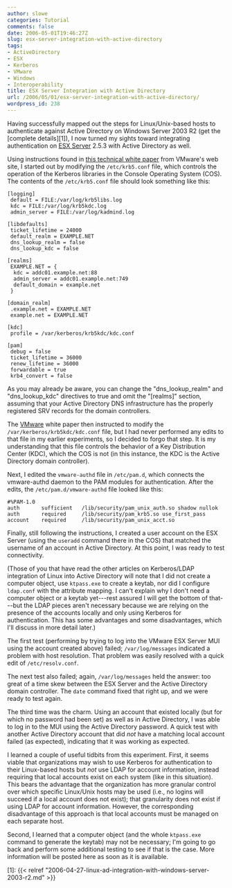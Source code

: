 ```yaml
---
author: slowe
categories: Tutorial
comments: false
date: 2006-05-01T19:46:27Z
slug: esx-server-integration-with-active-directory
tags:
- ActiveDirectory
- ESX
- Kerberos
- VMware
- Windows
- Interoperability
title: ESX Server Integration with Active Directory
url: /2006/05/01/esx-server-integration-with-active-directory/
wordpress_id: 238
---
```


Having successfully mapped out the steps for Linux/Unix-based hosts to authenticate against Active Directory on Windows Server 2003 R2 (get the [complete details][1]), I now turned my sights toward integrating authentication on [ESX Server](http://www.vmware.com/products/esx/) 2.5.3 with Active Directory as well.

Using instructions found in [this technical white paper](http://www.vmware.com/pdf/esx_authentication_AD.pdf) from VMware's web site, I started out by modifying the `/etc/krb5.conf` file, which controls the operation of the Kerberos libraries in the Console Operating System (COS).  The contents of the `/etc/krb5.conf` file should look something like this:

```text
[logging]
 default = FILE:/var/log/krb5libs.log
 kdc = FILE:/var/log/krb5kdc.log
 admin_server = FILE:/var/log/kadmind.log

[libdefaults]
 ticket_lifetime = 24000
 default_realm = EXAMPLE.NET
 dns_lookup_realm = false
 dns_lookup_kdc = false

[realms]
 EXAMPLE.NET = {
  kdc = addc01.example.net:88
  admin_server = addc01.example.net:749
  default_domain = example.net
 }

[domain_realm]
 .example.net = EXAMPLE.NET
 example.net = EXAMPLE.NET

[kdc]
 profile = /var/kerberos/krb5kdc/kdc.conf

[pam]
 debug = false
 ticket_lifetime = 36000
 renew_lifetime = 36000
 forwardable = true
 krb4_convert = false
```

As you may already be aware, you can change the "dns_lookup_realm" and "dns_lookup_kdc" directives to true and omit the "[realms]" section, assuming that your Active Directory DNS infrastructure has the properly registered SRV records for the domain controllers.

The [VMware](http://www.vmware.com/) white paper then instructed to modify the `/var/kerberos/krb5kdc/kdc.conf` file, but I had never performed any edits to that file in my earlier experiments, so I decided to forgo that step. It is my understanding that this file controls the behavior of a Key Distribution Center (KDC), which the COS is not (in this instance, the KDC is the Active Directory domain controller).

Next, I edited the `vmware-authd` file in `/etc/pam.d`, which connects the vmware-authd daemon to the PAM modules for authentication. After the edits, the `/etc/pam.d/vmware-authd` file looked like this:

    #%PAM-1.0
    auth       sufficient   /lib/security/pam_unix_auth.so shadow nullok
    auth       required     /lib/security/pam_krb5.so use_first_pass
    account    required     /lib/security/pam_unix_acct.so

Finally, still following the instructions, I created a user account on the ESX Server (using the `useradd` command there in the COS) that matched the username of an account in Active Directory. At this point, I was ready to test connectivity.

(Those of you that have read the other articles on Kerberos/LDAP integration of Linux into Active Directory will note that I did not create a computer object, use `ktpass.exe` to create a keytab, nor did I configure `ldap.conf` with the attribute mapping. I can't explain why I don't need a computer object or a keytab yet---rest assured I will get the bottom of that---but the LDAP pieces aren't necessary because we are relying on the presence of the accounts locally and only using Kerberos for authentication. This has some advantages and some disadvantages, which I'll discuss in more detail later.)

The first test (performing by trying to log into the VMware ESX Server MUI using the account created above) failed; `/var/log/messages` indicated a problem with host resolution. That problem was easily resolved with a quick edit of `/etc/resolv.conf`.

The next test also failed; again, `/var/log/messages` held the answer: too great of a time skew between the ESX Server and the Active Directory domain controller. The `date` command fixed that right up, and we were ready to test again.

The third time was the charm. Using an account that existed locally (but for which no password had been set) as well as in Active Directory, I was able to log in to the MUI using the Active Directory password. A quick test with another Active Directory account that did _not_ have a matching local account failed (as expected), indicating that it was working as expected.

I learned a couple of useful tidbits from this experiment. First, it seems viable that organizations may wish to use Kerberos for authentication to their Linux-based hosts but _not_ use LDAP for account information, instead requiring that local accounts exist on each system (like in this situation). This bears the advantage that the organization has more granular control over which specific Linux/Unix hosts may be used (i.e., no logins will succeed if a local account does not exist); that granularity does not exist if using LDAP for account information. However, the corresponding disadvantage of this approach is that local accounts must be managed on each separate host.

Second, I learned that a computer object (and the whole `ktpass.exe` command to generate the keytab) may not be necessary; I'm going to go back and perform some additional testing to see if that is the case. More information will be posted here as soon as it is available.

[1]: {{< relref "2006-04-27-linux-ad-integration-with-windows-server-2003-r2.md" >}}
